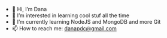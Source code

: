 - 👋 Hi, I’m Dana
- 👀 I’m interested in learning cool stuf all the time
- 🌱 I’m currently learning NodeJS and MongoDB and more Git 
- 📫 How to reach me: danapdc@gmail.com
